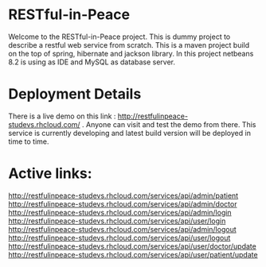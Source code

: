 # RESTful-in-Peace

Welcome to the RESTful-in-Peace project. This is dummy project to describe a restful web service from scratch. This is a maven project build 
on the top of spring, hibernate and jackson library. In this project netbeans 8.2 is using as IDE and MySQL as database server.


# Deployment Details
There is a live demo on this link : http://restfulinpeace-studevs.rhcloud.com/ . Anyone can visit and test the demo from there. This service is currently developing and latest build version will be deployed in time to time. 

# Active links: 
http://restfulinpeace-studevs.rhcloud.com/services/api/admin/patient
http://restfulinpeace-studevs.rhcloud.com/services/api/admin/doctor
http://restfulinpeace-studevs.rhcloud.com/services/api/admin/login
http://restfulinpeace-studevs.rhcloud.com/services/api/user/login
http://restfulinpeace-studevs.rhcloud.com/services/api/admin/logout
http://restfulinpeace-studevs.rhcloud.com/services/api/user/logout
http://restfulinpeace-studevs.rhcloud.com/services/api/user/doctor/update
http://restfulinpeace-studevs.rhcloud.com/services/api/user/patient/update
